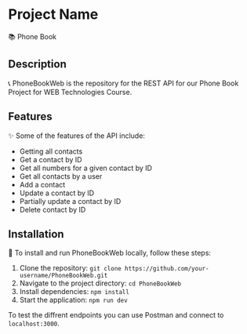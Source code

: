# Project Name

📚 Phone Book

## Description

📞 PhoneBookWeb is the repository for the REST API for our Phone Book Project for WEB Technologies Course.

## Features

✨ Some of the features of the API include:

- Getting all contacts
- Get a contact by ID
- Get all numbers for a given contact by ID
- Get all contacts by a user
- Add a contact
- Update a contact by ID
- Partially update a contact by ID
- Delete contact by ID

## Installation

🔧 To install and run PhoneBookWeb locally, follow these steps:

1. Clone the repository: `git clone https://github.com/your-username/PhoneBookWeb.git`
2. Navigate to the project directory: `cd PhoneBookWeb`
3. Install dependencies: `npm install`
4. Start the application: `npm run dev`

To test the diffrent endpoints you can use Postman and connect to `localhost:3000`.

